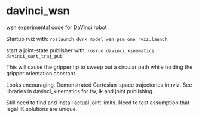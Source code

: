# davinci_wsn
wsn experimental code for DaVinci robot

Startup rviz with: 
`roslaunch dvrk_model wsn_psm_one_rviz.launch`

start a joint-state publisher with:
`rosrun davinci_kinematics davinci_cart_traj_pub`

This will cause the gripper tip to sweep out a circular path while holding the gripper orientation constant.

Looks encouraging.  Demonstrated Cartesian-space trajectories in rviz.
See libraries in davinci_kinematics for fw, ik and joint publishing.

Still need to find and install actual joint limits.
Need to test assumption that legal IK solutions are unique.


